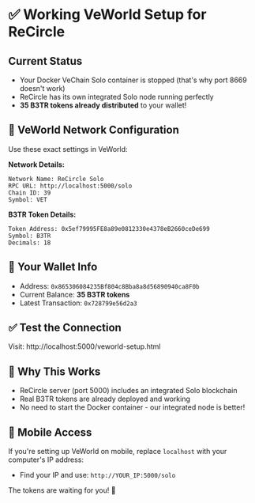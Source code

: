 # ✅ Working VeWorld Setup for ReCircle

## Current Status
- Your Docker VeChain Solo container is stopped (that's why port 8669 doesn't work)
- ReCircle has its own integrated Solo node running perfectly
- **35 B3TR tokens already distributed** to your wallet!

## 📱 VeWorld Network Configuration

Use these exact settings in VeWorld:

**Network Details:**
```
Network Name: ReCircle Solo
RPC URL: http://localhost:5000/solo
Chain ID: 39
Symbol: VET
```

**B3TR Token Details:**
```
Token Address: 0x5ef79995FE8a89e0812330e4378eB2660ceDe699
Symbol: B3TR
Decimals: 18
```

## 🎯 Your Wallet Info
- Address: `0x865306084235Bf804c8Bba8a8d56890940ca8F0b`
- Current Balance: **35 B3TR tokens**
- Latest Transaction: `0x728799e56d2a3`

## ✅ Test the Connection
Visit: http://localhost:5000/veworld-setup.html

## 🔧 Why This Works
- ReCircle server (port 5000) includes an integrated Solo blockchain
- Real B3TR tokens are already deployed and working
- No need to start the Docker container - our integrated node is better!

## 📱 Mobile Access
If you're setting up VeWorld on mobile, replace `localhost` with your computer's IP address:
- Find your IP and use: `http://YOUR_IP:5000/solo`

The tokens are waiting for you! 🚀
